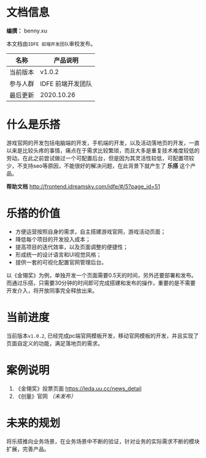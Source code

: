 # 文档信息

**编撰：** benny.xu

本文档由`IDFE 前端开发团队`审校发布。

名称 | 产品说明
--------|------|
当前版本 | v1.0.2
参与人群 | IDFE 前端开发团队
最后更新 | 2020.10.26

# 什么是乐搭

游戏官网的开发包括电脑端的开发，手机端的开发，以及活动落地页的开发，一直以来是比较头疼的事情，痛点在于需求比较繁琐，而且大多是重复技术难度较低的劳动。在此之前尝试做过一个可配置后台，但是因为其灵活性较低，可配置项较少，不支持seo等原因，不能很好的解决问题，在此背景下就产生了 **乐搭** 这个产品。

**帮助文档** http://frontend.idreamsky.com/idfe/#/5?page_id=51

# 乐搭的价值

* 方便运营按照自身的需求，自主搭建游戏官网，游戏活动页面；
* 降低每个项目的开发投入成本；
* 提高项目的迭代效率，以及页面调整的便捷性；
* 形成统一的设计语言和UI视觉风格；
* 提供一套的可视化配置官网管理后台。

以《金翎奖》为例，单独开发一个页面需要0.5天的时间，另外还要部署和发布。而通过乐搭，只需要30分钟的时间即可完成搭建和发布的操作，重要的是不需要开发介入，将开放同事完全释放出来。

# 当前进度

当前版本```v1.0.2```, 已经完成pc端官网模板开发，移动官网模板的开发，并且实现了页面自定义的功能，满足落地页的需求。

# 案例说明

1. 《金翎奖》投票页面 https://leda.uu.cc/news_detail
2. 《创量》官网 *（未发布）*

# 未来的规划

将乐搭推向业务场景，在业务场景中不断的验证，针对业务的实际需求不断的模块扩展，完善产品。